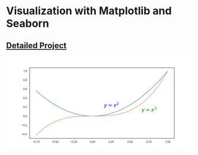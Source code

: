 # Visualization with Matplotlib and Seaborn

## [Detailed Project](https://nbviewer.org/github/davidefilosa/Visualization-with-Matplotlib-and-Seaborn/blob/master/Visualization%20with%20Matplotlib%20and%20Seaborn.ipynb)

![Plot](plot.png)




